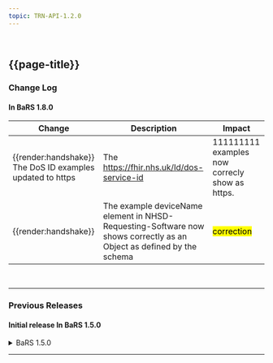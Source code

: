 ```yaml
---
topic: TRN-API-1.2.0
---
```

<br>

<div class="bars-blg-expander">
<div class="bars-blg-expander-entry" id="v1.2.0">

## {{page-title}}

### Change Log

#### In BaRS 1.8.0
| Change                                       | Description                                                         | Impact |
|----------------------------------------------|---------------------------------------------------------------------|--------|
| <div class="imgHandshake">{{render:handshake}} The DoS ID examples updated to https      | The https://fhir.nhs.uk/Id/dos-service-id|111111111 examples now correcly show as https.  | <mark style="background-color: Yellow">correction</mark>    |
| <div class="imgHandshake">{{render:handshake}}  | The example deviceName element in NHSD-Requesting-Software now shows correctly as an Object as defined by the schema | <mark style="background-color: Yellow">correction</mark>    |


<br>
<hr>

### Previous Releases


#### Initial release In BaRS 1.5.0

<details>
    <summary>BaRS 1.5.0</summary>

| Change                                       | Description                                                         | Impact |
|----------------------------------------------|---------------------------------------------------------------------|--------|
| Publication of the 1.2.0 Specification along side 1.0.0 and 1.1.0 | 1.2.0 Specification (alpha) launched     |  <mark style="background-color: Green">Addition</mark>        |
| Additions of Endpoint Catalogue Endpoints  | Additional header item and requirement changes for existing headers     |  <mark style="background-color: Green">Addition</mark>        |
| Additional functionality added for Appointment | Additional HTTP Verbs added for /Appointment  (PUT, PATCH, POST, DELETE) | <mark style="background-color: Green">Addition</mark>        |
| Additional functionality added for ServiceRequest | Additional HTTP Verbs added for /ServiceRequest  (PUT, PATCH, POST, DELETE) | <mark style="background-color: Green">Addition</mark>        |
| CapabilityStatement updated to reflect changes | The capability statement has been ammended to reflect new capabilities | <mark style="background-color: Green">Addition</mark>        |
| Improvement to DocumentReference Schema   | the DocumentReference Schemas have been flattend for easier consumption | <mark style="background-color: Yellow">correction</mark>    |

This Section will list all updates to the BaRS API Specification within the 1.2.0 minor release, published for BaRS 1.5.0. Note this version is still in development.

### Publication of the 1.2.0 API Specification (in development)

The API Spec landing page will now have the an additional version to select to view. At present this will present 1.0.0, 1.1.0 and 1.2.0, with links to each specification. 1.1 and 1.2.0 are currently in development.

### Endpoint Catalogue

**EndpointCatalogue related Endpoints have been added to the specification in preparation for future use cases.** 

The following endpoints are now available in the 1.2.0 specification. These endpoints will be used in future use cases and future iterations of current use cases.

* GET /Endpoint
* GET /HealthcareService
* GET /Organization
* GET /Endpoint/[id]
* GET /HealthcareService/[id]
* GET /Organization/[id]
* PUT /Endpoint/[id]
* PUT /HealthcareService/[id]
* PUT /Organization/[id]
* DELETE /Endpoint/[id]
* DELETE /HealthcareService/[id]
* DELETE /Organization/[id]

### Appointment

The following endpoints have been provisionally added to the 1.2.0 specification. These endpoints will be used in future use cases and future iterations of current use cases.

* POST /Appointment/[id]
* PUT /Appointment/[id]
* PATCH /Appointment/[id]
* DELETE /Appointment/[id]

### ServiceRequest

The following endpoints have been provisionally added to the 1.2.0 specification. These endpoints will be used in future use cases and future iterations of current use cases.

* POST /Appointment/[id]
* PUT /Appointment/[id]
* PATCH /Appointment/[id]
* DELETE /Appointment/[id]

</details>

</div>
</div>

<hr>
<br>
